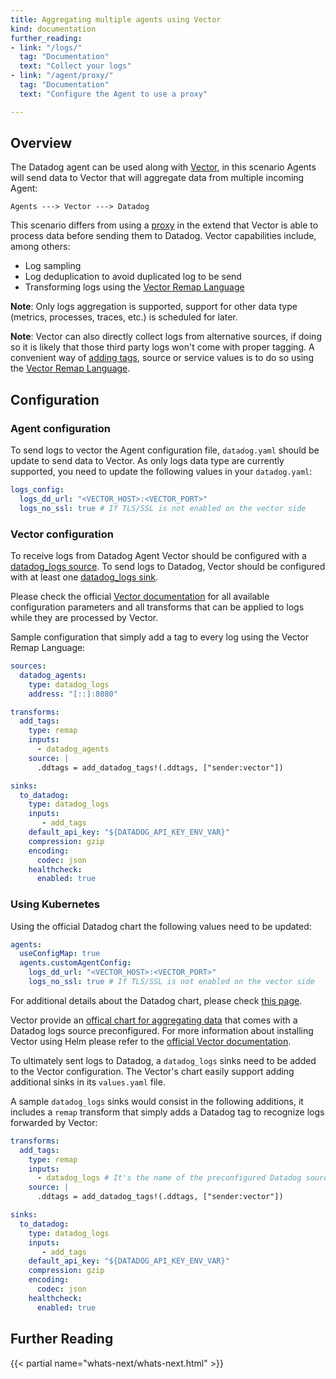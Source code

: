 ```yaml
---
title: Aggregating multiple agents using Vector
kind: documentation
further_reading:
- link: "/logs/"
  tag: "Documentation"
  text: "Collect your logs"
- link: "/agent/proxy/"
  tag: "Documentation"
  text: "Configure the Agent to use a proxy"

---
```


## Overview 

The Datadog agent can be used along with [Vector][1], in this scenario Agents will send data
to Vector that will aggregate data from multiple incoming Agent:

`Agents ---> Vector ---> Datadog`

This scenario differs from using a <a href="/agent/proxy">proxy</a> in the extend that Vector is able to
process data before sending them to Datadog. Vector capabilities include, among others:
* Log sampling
* Log deduplication to avoid duplicated log to be send
* Transforming logs using the [Vector Remap Language][2]


**Note**: Only logs aggregation is supported, support for other data type (metrics, processes, traces, etc.)
is scheduled for later.

**Note**: Vector can also directly collect logs from alternative sources, if doing so it is likely that those 
third party logs won't come with proper tagging. A convenient way of <a href="/getting_started/tagging/">adding tags</a>, source or service values is to do so using the [Vector Remap Language][2].

## Configuration

### Agent configuration
To send logs to vector the Agent configuration file, `datadog.yaml` should be update to send data to Vector.
As only logs data type are currently supported, you need to update the following values in your `datadog.yaml`:
```yaml
logs_config:
  logs_dd_url: "<VECTOR_HOST>:<VECTOR_PORT>"
  logs_no_ssl: true # If TLS/SSL is not enabled on the vector side
```

### Vector configuration
To receive logs from Datadog Agent Vector should be configured with a [datadog_logs source][3].
To send logs to Datadog, Vector should be configured with at least one [datadog_logs sink][4].

Please check the official [Vector documentation][5] for all available configuration parameters and
all transforms that can be applied to logs while they are processed by Vector.

Sample configuration that simply add a tag to every log using the Vector Remap Language:
```yaml
sources:
  datadog_agents:
    type: datadog_logs
    address: "[::]:8080"

transforms:
  add_tags:
    type: remap
    inputs:
      - datadog_agents
    source: |
      .ddtags = add_datadog_tags!(.ddtags, ["sender:vector"])

sinks:
  to_datadog:
    type: datadog_logs
    inputs:
       - add_tags
    default_api_key: "${DATADOG_API_KEY_ENV_VAR}"
    compression: gzip
    encoding:
      codec: json
    healthcheck:
      enabled: true
```

### Using Kubernetes
Using the official Datadog chart the following values need to be updated:
```yaml
agents:
  useConfigMap: true
  agents.customAgentConfig:
    logs_dd_url: "<VECTOR_HOST>:<VECTOR_PORT>"
    logs_no_ssl: true # If TLS/SSL is not enabled on the vector side
```

For additional details about the Datadog chart, please check <a href="/agent/kubernetes/?tab=helm">this page</a>.

Vector provide an [offical chart for aggregating data][6] that comes with a Datadog
logs source preconfigured. For more information about installing Vector using Helm
please refer to the [official Vector documentation][7].

To ultimately sent logs to Datadog, a `datadog_logs` sinks need to be added to the Vector
configuration. The Vector's chart easily support adding additional sinks in its `values.yaml` file.

A sample `datadog_logs` sinks would consist in the following additions, it includes a `remap` transform
that simply adds a Datadog tag to recognize logs forwarded by Vector:

```yaml
transforms:
  add_tags:
    type: remap
    inputs:
      - datadog_logs # It's the name of the preconfigured Datadog source
    source: |
      .ddtags = add_datadog_tags!(.ddtags, ["sender:vector"])

sinks:
  to_datadog:
    type: datadog_logs
    inputs:
       - add_tags
    default_api_key: "${DATADOG_API_KEY_ENV_VAR}"
    compression: gzip
    encoding:
      codec: json
    healthcheck:
      enabled: true
```

## Further Reading

{{< partial name="whats-next/whats-next.html" >}}

[1]: https://vector.dev/
[2]: https://vector.dev/docs/reference/configuration/transforms/remap/
[3]: https://vector.dev/docs/reference/configuration/sources/datadog_logs/
[4]: https://vector.dev/docs/reference/configuration/sinks/datadog_logs/
[5]: https://vector.dev/docs/reference/configuration/
[6]: https://github.com/timberio/vector/tree/master/distribution/helm/vector-aggregator
[7]: https://vector.dev/docs/setup/installation/package-managers/helm/
